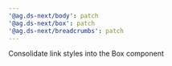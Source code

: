 ```yaml
---
'@ag.ds-next/body': patch
'@ag.ds-next/box': patch
'@ag.ds-next/breadcrumbs': patch
---
```


Consolidate link styles into the Box component
